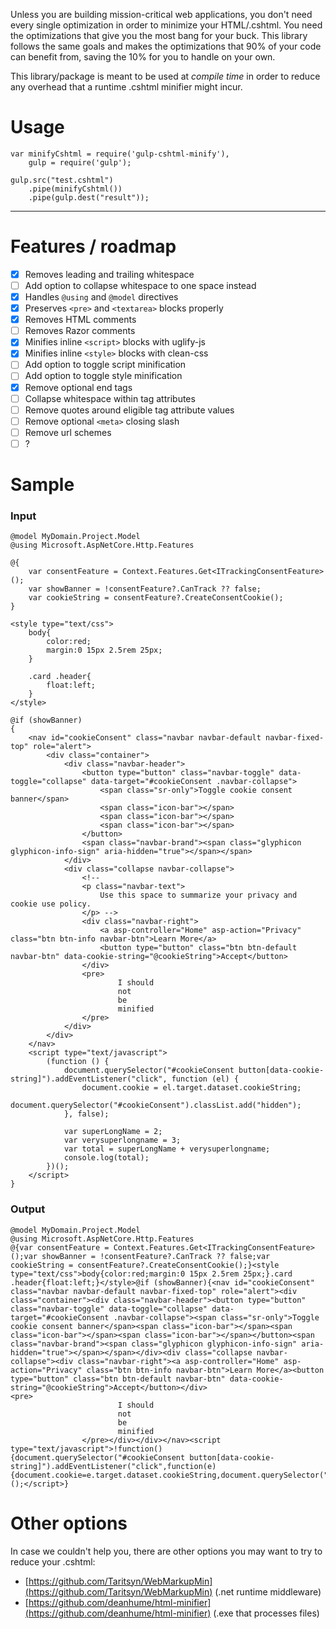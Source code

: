 Unless you are building mission-critical web applications, you don't need every single optimization in order
to minimize your HTML/.cshtml. You need the optimizations that give you the most bang for your buck. This library 
follows the same goals and makes the optimizations that 90% of your code can benefit from, saving the 10% for you
to handle on your own. 

This library/package is meant to be used at *compile time* in order to reduce any overhead that a runtime 
.cshtml minifier might incur.
 

# Usage
```
var minifyCshtml = require('gulp-cshtml-minify'),
    gulp = require('gulp');

gulp.src("test.cshtml")
    .pipe(minifyCshtml())
    .pipe(gulp.dest("result"));
```
---

# Features / roadmap
- [X] Removes leading and trailing whitespace
- [ ] Add option to collapse whitespace to one space instead
- [X] Handles `@using` and `@model` directives
- [X] Preserves `<pre>` and `<textarea>` blocks properly
- [X] Removes HTML comments
- [ ] Removes Razor comments
- [X] Minifies inline `<script>` blocks with uglify-js
- [X] Minifies inline `<style>` blocks with clean-css
- [ ] Add option to toggle script minification
- [ ] Add option to toggle style minification
- [X] Remove optional end tags
- [ ] Collapse whitespace within tag attributes
- [ ] Remove quotes around eligible tag attribute values
- [ ] Remove optional `<meta>` closing slash
- [ ] Remove url schemes
- [ ] ?

# Sample
### Input
```
@model MyDomain.Project.Model
@using Microsoft.AspNetCore.Http.Features

@{
    var consentFeature = Context.Features.Get<ITrackingConsentFeature>();
    var showBanner = !consentFeature?.CanTrack ?? false;
    var cookieString = consentFeature?.CreateConsentCookie();
}

<style type="text/css">
    body{
        color:red;
        margin:0 15px 2.5rem 25px;
    }

    .card .header{
        float:left;
    }
</style>

@if (showBanner)
{
    <nav id="cookieConsent" class="navbar navbar-default navbar-fixed-top" role="alert">
        <div class="container">
            <div class="navbar-header">
                <button type="button" class="navbar-toggle" data-toggle="collapse" data-target="#cookieConsent .navbar-collapse">
                    <span class="sr-only">Toggle cookie consent banner</span>
                    <span class="icon-bar"></span>
                    <span class="icon-bar"></span>
                    <span class="icon-bar"></span>
                </button>
                <span class="navbar-brand"><span class="glyphicon glyphicon-info-sign" aria-hidden="true"></span></span>
            </div>
            <div class="collapse navbar-collapse">
                <!-- 
                <p class="navbar-text">
                    Use this space to summarize your privacy and cookie use policy.
                </p> -->
                <div class="navbar-right">
                    <a asp-controller="Home" asp-action="Privacy" class="btn btn-info navbar-btn">Learn More</a>
                    <button type="button" class="btn btn-default navbar-btn" data-cookie-string="@cookieString">Accept</button>
                </div>
                <pre>
                        I should
                        not
                        be
                        minified
                </pre>
            </div>
        </div>
    </nav>
    <script type="text/javascript">
        (function () {
            document.querySelector("#cookieConsent button[data-cookie-string]").addEventListener("click", function (el) {
                document.cookie = el.target.dataset.cookieString;
                document.querySelector("#cookieConsent").classList.add("hidden");
            }, false);

            var superLongName = 2;
            var verysuperlongname = 3;
            var total = superLongName + verysuperlongname;
            console.log(total);
        })();
    </script>
}
```

### Output
```
@model MyDomain.Project.Model
@using Microsoft.AspNetCore.Http.Features
@{var consentFeature = Context.Features.Get<ITrackingConsentFeature>();var showBanner = !consentFeature?.CanTrack ?? false;var cookieString = consentFeature?.CreateConsentCookie();}<style type="text/css">body{color:red;margin:0 15px 2.5rem 25px;}.card .header{float:left;}</style>@if (showBanner){<nav id="cookieConsent" class="navbar navbar-default navbar-fixed-top" role="alert"><div class="container"><div class="navbar-header"><button type="button" class="navbar-toggle" data-toggle="collapse" data-target="#cookieConsent .navbar-collapse"><span class="sr-only">Toggle cookie consent banner</span><span class="icon-bar"></span><span class="icon-bar"></span><span class="icon-bar"></span></button><span class="navbar-brand"><span class="glyphicon glyphicon-info-sign" aria-hidden="true"></span></span></div><div class="collapse navbar-collapse"><div class="navbar-right"><a asp-controller="Home" asp-action="Privacy" class="btn btn-info navbar-btn">Learn More</a><button type="button" class="btn btn-default navbar-btn" data-cookie-string="@cookieString">Accept</button></div>
<pre>
                        I should
                        not
                        be
                        minified
                </pre></div></div></nav><script type="text/javascript">!function(){document.querySelector("#cookieConsent button[data-cookie-string]").addEventListener("click",function(e){document.cookie=e.target.dataset.cookieString,document.querySelector("#cookieConsent").classList.add("hidden")},!1);console.log(5)}();</script>}
```

# Other options
In case we couldn't help you, there are other options you may want to try to reduce your .cshtml:

* [https://github.com/Taritsyn/WebMarkupMin](https://github.com/Taritsyn/WebMarkupMin) (.net runtime middleware)
* [https://github.com/deanhume/html-minifier](https://github.com/deanhume/html-minifier) (.exe that processes files)